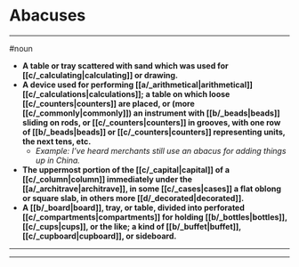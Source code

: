 # Abacuses
---
#noun
- **A table or tray scattered with sand which was used for [[c/_calculating|calculating]] or drawing.**
- **A device used for performing [[a/_arithmetical|arithmetical]] [[c/_calculations|calculations]]; a table on which loose [[c/_counters|counters]] are placed, or (more [[c/_commonly|commonly]]) an instrument with [[b/_beads|beads]] sliding on rods, or [[c/_counters|counters]] in grooves, with one row of [[b/_beads|beads]] or [[c/_counters|counters]] representing units, the next tens, etc.**
	- _Example: I’ve heard merchants still use an abacus for adding things up in China._
- **The uppermost portion of the [[c/_capital|capital]] of a [[c/_column|column]] immediately under the [[a/_architrave|architrave]], in some [[c/_cases|cases]] a flat oblong or square slab, in others more [[d/_decorated|decorated]].**
- **A [[b/_board|board]], tray, or table, divided into perforated [[c/_compartments|compartments]] for holding [[b/_bottles|bottles]], [[c/_cups|cups]], or the like; a kind of [[b/_buffet|buffet]], [[c/_cupboard|cupboard]], or sideboard.**
---
---

